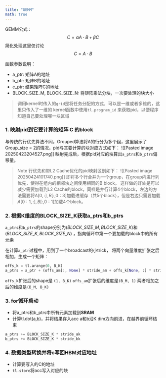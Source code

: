 ```yaml
---
title: "GEMM"
math: true
---
```

GEMM公式：
$$C = \alpha A \cdot B +\beta C$$
简化处理这里仅讨论
$$C =  A \cdot B $$

函数参数说明：
- a_ptr: 矩阵A的地址
- b_ptr: 矩阵B的地址
- c_ptr: 结果矩阵C的地址
- BLOCK_SIZE_M, BLOCK_SIZE_N: 将矩阵乘法分块，一次要处理的块大小
>
>调用kernel时传入的`grid`是将任务分配的方式，可以是一维或者多维的，这里只传入了一维的
>kernel函数中使用`tl.program_id` 来获取pid，以便程序知道自己要处理哪一块区域

### 1. 映射pid到它要计算的矩阵 C 的block

与传统的行优先算法不同，Grouped算法将A的行分为多个组，这里展示了Group_size = 2的情况，pid与其要计算的块对应方式如下：
![[Pasted image 20250423204527.png]]
映射完成后，根据pid对应的块算出`a_ptrs`和`b_ptrs`偏移量。

> Note
>行优先和带L2 Cache优化的pid映射区别如下：
>![[Pasted image 20250424101740.png]]
>即将多个行合并为一个group，在group内进行列优先，使得在组内的相邻块之间使用相同的B block。
>这样做的好处是可以减少需要加载到L2 Cache的block，同样是并行计算4个block，左边的方法需要将$A[0,:] ,B[:,0:3]$加载进缓存（共5个block），但是右边只需要加载$A[0:1,:],B[:, 0:1]$加载4个block。


### 2. 根据K维度的BLOCK_SIZE_K获取a_ptrs和b_ptrs

`a_ptrs`和`b_ptrs`的shape分别为$(BLOCK\_SIZE\_M, BLOCK\_SIZE\_K)$和$(BLOCK\_SIZE\_K, BLOCK\_SIZE\_N)$ ，指向循环中第一个要加载的block中的所有元素

在计算`a_ptr`过程中，用到了一个broadcast的小trick， 将两个向量维度扩张之后相加，生成一个矩阵：
```Python
offs_k = tl.arange(0, B_K)
a_ptrs = a_ptr + (offs_am[:, None] * stride_am + offs_k[None, :] * stride_ak)
```
`offs_k`扩张后的shape是 `(1, B_K)`
`offs_am`扩张后的维度是`(B_M, 1)`
两者相加之后的维度是`(B_M, B_K)`
### 3. for循环启动
- 将a_ptrs和b_ptrs中所有元素加载到**SRAM**
- 计算tl.dot(a,b)，并将结果存入acc
a和b沿K dim方向前进，在越界前循环结束
```C++
a_ptrs += BLOCK_SIZE_K * stride_ak
b_ptrs += BLOCK_SIZE_K * stride_bk
```
### 4. 数据类型转换并将c写回HBM对应地址
- 计算要写入的C的地址
- `tl.store`将acc写入对应的块